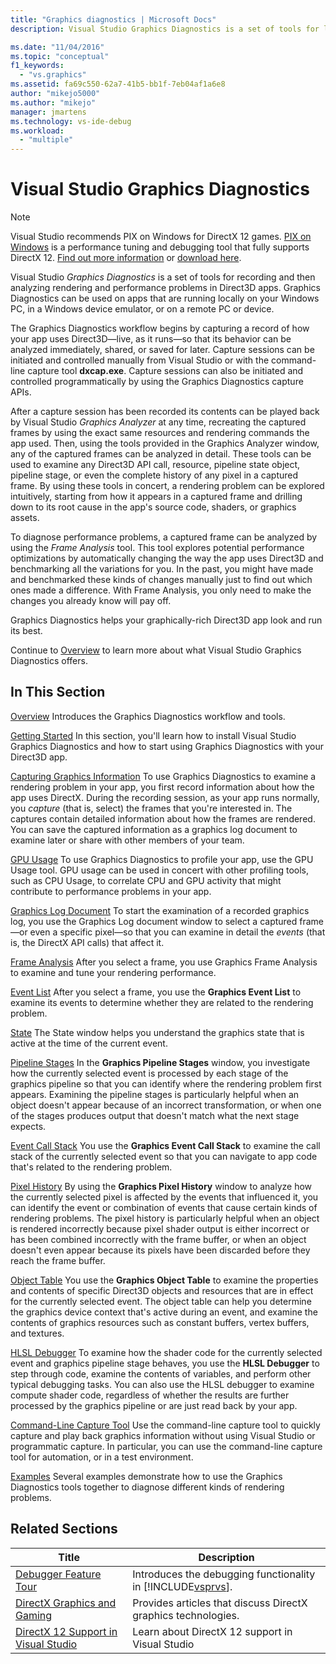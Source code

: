 ```yaml
---
title: "Graphics diagnostics | Microsoft Docs"
description: Visual Studio Graphics Diagnostics is a set of tools for logging and analyzing Direct3D activity. Use them to troubleshoot rendering and performance problems.

ms.date: "11/04/2016"
ms.topic: "conceptual"
f1_keywords:
  - "vs.graphics"
ms.assetid: fa69c550-62a7-41b5-bb1f-7eb04af1a6e8
author: "mikejo5000"
ms.author: "mikejo"
manager: jmartens
ms.technology: vs-ide-debug
ms.workload:
  - "multiple"
---
```

# Visual Studio Graphics Diagnostics
>[!NOTE]
> Visual Studio recommends PIX on Windows for DirectX 12 games. [PIX on Windows](https://aka.ms/PIXonWindows) is a performance tuning and debugging tool that fully supports DirectX 12. [Find out more information](visual-studio-graphics-diagnostics-directx-12.md) or [download here](https://aka.ms/downloadPIX).

Visual Studio *Graphics Diagnostics* is a set of tools for recording and then analyzing rendering and performance problems in Direct3D apps. Graphics Diagnostics can be used on apps that are running locally on your Windows PC, in a Windows device emulator, or on a remote PC or device.

 The Graphics Diagnostics workflow begins by capturing a record of how your app uses Direct3D—live, as it runs—so that its behavior can be analyzed immediately, shared, or saved for later. Capture sessions can be initiated and controlled manually from Visual Studio or with the command-line capture tool **dxcap.exe**. Capture sessions can also be initiated and controlled programmatically by using the Graphics Diagnostics capture APIs.

 After a capture session has been recorded its contents can be played back by Visual Studio *Graphics Analyzer* at any time, recreating the captured frames by using the exact same resources and rendering commands the app used. Then, using the tools provided in the Graphics Analyzer window, any of the captured frames can be analyzed in detail. These tools can be used to examine any Direct3D API call, resource, pipeline state object, pipeline stage, or even the complete history of any pixel in a captured frame. By using these tools in concert, a rendering problem can be explored intuitively, starting from how it appears in a captured frame and drilling down to its root cause in the app's source code, shaders, or graphics assets.

 To diagnose performance problems, a captured frame can be analyzed by using the *Frame Analysis* tool. This tool explores potential performance optimizations by automatically changing the way the app uses Direct3D and benchmarking all the variations for you. In the past, you might have made and benchmarked these kinds of changes manually just to find out which ones made a difference. With Frame Analysis, you only need to make the changes you already know will pay off.

 Graphics Diagnostics helps your graphically-rich Direct3D app look and run its best.

 Continue to [Overview](overview-of-visual-studio-graphics-diagnostics.md) to learn more about what Visual Studio Graphics Diagnostics offers.

## In This Section
 [Overview](overview-of-visual-studio-graphics-diagnostics.md)
 Introduces the Graphics Diagnostics workflow and tools.

 [Getting Started](getting-started-with-visual-studio-graphics-diagnostics.md)
 In this section, you'll learn how to install Visual Studio Graphics Diagnostics and how to start using Graphics Diagnostics with your Direct3D app.

 [Capturing Graphics Information](capturing-graphics-information.md)
 To use Graphics Diagnostics to examine a rendering problem in your app, you first record information about how the app uses DirectX. During the recording session, as your app runs normally, you *capture* (that is, select) the frames that you're interested in. The captures contain detailed information about how the frames are rendered. You can save the captured information as a graphics log document to examine later or share with other members of your team.

 [GPU Usage](../../profiling/gpu-usage.md)
 To use Graphics Diagnostics to profile your app, use the GPU Usage tool. GPU usage can be used in concert with other profiling tools, such as CPU Usage, to correlate CPU and GPU activity that might contribute to performance problems in your app.

 [Graphics Log Document](graphics-log-document.md)
 To start the examination of a recorded graphics log, you use the Graphics Log document window to select a captured frame—or even a specific pixel—so that you can examine in detail the *events* (that is, the DirectX API calls) that affect it.

 [Frame Analysis](graphics-frame-analysis.md)
 After you select a frame, you use Graphics Frame Analysis to examine and tune your rendering performance.

 [Event List](graphics-event-list.md)
 After you select a frame, you use the **Graphics Event List** to examine its events to determine whether they are related to the rendering problem.

 [State](graphics-state.md)
 The State window helps you understand the graphics state that is active at the time of the current event.

 [Pipeline Stages](graphics-pipeline-stages.md)
 In the **Graphics Pipeline Stages** window, you investigate how the currently selected event is processed by each stage of the graphics pipeline so that you can identify where the rendering problem first appears. Examining the pipeline stages is particularly helpful when an object doesn't appear because of an incorrect transformation, or when one of the stages produces output that doesn't match what the next stage expects.

 [Event Call Stack](graphics-event-call-stack.md)
 You use the **Graphics Event Call Stack** to examine the call stack of the currently selected event so that you can navigate to app code that's related to the rendering problem.

 [Pixel History](graphics-pixel-history.md)
 By using the **Graphics Pixel History** window to analyze how the currently selected pixel is affected by the events that influenced it, you can identify the event or combination of events that cause certain kinds of rendering problems. The pixel history is particularly helpful when an object is rendered incorrectly because pixel shader output is either incorrect or has been combined incorrectly with the frame buffer, or when an object doesn't even appear because its pixels have been discarded before they reach the frame buffer.

 [Object Table](graphics-object-table.md)
 You use the **Graphics Object Table** to examine the properties and contents of specific Direct3D objects and resources that are in effect for the currently selected event. The object table can help you determine the graphics device context that's active during an event, and examine the contents of graphics resources such as constant buffers, vertex buffers, and textures.

 [HLSL Debugger](hlsl-shader-debugger.md)
 To examine how the shader code for the currently selected event and graphics pipeline stage behaves, you use the **HLSL Debugger** to step through code, examine the contents of variables, and perform other typical debugging tasks. You can also use the HLSL debugger to examine compute shader code, regardless of whether the results are further processed by the graphics pipeline or are just read back by your app.

 [Command-Line Capture Tool](command-line-capture-tool.md)
 Use the command-line capture tool to quickly capture and play back graphics information without using Visual Studio or programmatic capture. In particular, you can use the command-line capture tool for automation, or in a test environment.

 [Examples](graphics-diagnostics-examples.md)
 Several examples demonstrate how to use the Graphics Diagnostics tools together to diagnose different kinds of rendering problems.

## Related Sections

| Title | Description |
| - | - |
| [Debugger Feature Tour](../debugger-feature-tour.md) | Introduces the debugging functionality in [!INCLUDE[vsprvs](../../code-quality/includes/vsprvs_md.md)]. |
| [DirectX Graphics and Gaming](/windows/win32/directx) | Provides articles that discuss DirectX graphics technologies. |
| [DirectX 12 Support in Visual Studio](visual-studio-graphics-diagnostics-directx-12.md) | Learn about DirectX 12 support in Visual Studio |
